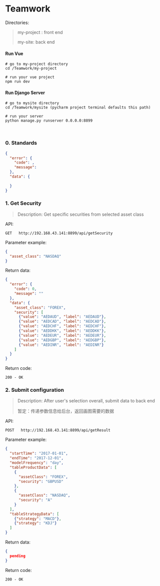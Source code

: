 # Teamwork
Directories:

>  my-project : front end
>
>  my-site: back end

#### Run Vue

```
# go to my-project directory
cd /Teamwork/my-project

# run your vue project
npm run dev
```

#### Run Django Server

```
# go to mysite directory
cd /Teamwork/mysite (pycharm project terminal defaults this path)

# run your server
python manage.py runserver 0.0.0.0:8899
```

<br>

### 0. Standards

```json
{
  "error": {
    "code": ,
    "message": 
  },
  "data": {
    
  }
}
```

### 1. Get Security

> Description: Get specific securities from selected asset class

API:

```son
GET   http://192.168.43.141:8899/api/getSecurity
```

Parameter example:

```json
{
  "asset_class": "NASDAQ"
}
```

Return data:

```json
{
  "error": {
    "code": 0,
    "message": ""
  },
  "data": {
    "asset_class": "FOREX", 
    "security": [
      {"value": "AEDAUD", "label": "AEDAUD"}, 
      {"value": "AEDCAD", "label": "AEDCAD"}, 
      {"value": "AEDCHF", "label": "AEDCHF"}, 
      {"value": "AEDDKK", "label": "AEDDKK"}, 
      {"value": "AEDEUR", "label": "AEDEUR"}, 
      {"value": "AEDGBP", "label": "AEDGBP"}, 
      {"value": "AEDINR", "label": "AEDINR"}
    ]
  }
}
```

Return code:

```son
200 - OK
```

### 2. Submit configuration

> Description: After user's selection overall, submit data to back end
>
> 暂定：传递参数信息给后台，返回画图需要的数据
>

API:

```son
POST   http://192.168.43.141:8899/api/getResult
```

Parameter example:

```json
{
  "startTime": "2017-01-01",
  "endTime": "2017-12-01",
  "modelFrequency": "day",
  "tableProductData": [
    {
      "assetClass": "FOREX",
      "security": "GBPUSD"
    },
    {
      "assetClass": "NASDAQ",
      "security": "A"
    }
  ],
  "tableStrategyData": [
    {"strategy": "MACD"},
    {"strategy": "KDJ"}
  ]
}
```

Return data:

```json
{
  pending
}
```

Return code:

```son
200 - OK
```

